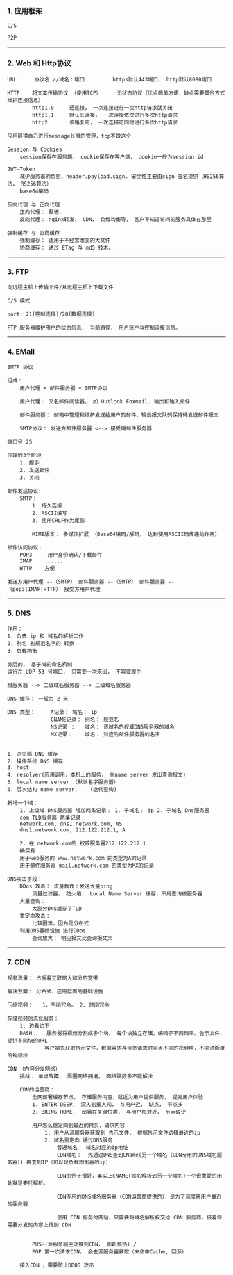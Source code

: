 

### 1. 应用框架

    C/S

    P2P

-----------------
### 2. Web 和 Http协议

    URL：    协议名://域名：端口         https默认443端口， http默认8080端口

    HTTP:   超文本传输协议 （使用TCP）     无状态协议（优点简单方便，缺点需要其他方式维护连接信息）
            http1.0     短连接， 一次连接进行一次http请求就关闭
            http1.1     默认长连接， 一次连接依次进行多次http请求
            http2       多路复用， 一次连接可同时进行多次http请求

    应用层得自己进行message长度的管理，tcp不做这个

    Session 与 Cookies
        session保存在服务端， cookie保存在客户端， cookie一般为session id

    JWT—Token
        减少服务器的负担，header.payload.sign. 安全性主要由sign 签名提供（HS256算法， RS256算法）    
        base64编码

    反向代理 与 正向代理
        正向代理： 翻墙，
        反向代理： nginx转发， CDN， 负载均衡等， 客户不知道访问的服务具体在那里

    强制缓存 与 协商缓存
        强制缓存： 适用于不经常改变的大文件
        协商缓存： 通过 ETag 与 md5 技术。
    

-----------------
### 3. FTP

    向远程主机上传输文件/从远程主机上下载文件

    C/S 模式

    port: 21(控制连接)/20(数据连接)

    FTP 服务器维护用户的状态信息， 当前路径， 用户账户与控制连接信息。

-----------------
### 4. EMail

    SMTP 协议

    组成：
        用户代理 + 邮件服务器 + SMTP协议

        用户代理： 又名邮件阅读器， 如 Outlook Foxmail. 输出和输入邮件

        邮件服务器： 邮箱中管理和维护发送给用户的邮件，输出报文队列保持待发送邮件报文

        SMTP协议： 发送方邮件服务器 <--> 接受端邮件服务器

    端口号 25
    
    传输的3个阶段
        1. 握手
        2. 发送邮件
        3. 关闭
    
    邮件发送协议:
        SMTP：
            1. 持久连接
            2. ASCII编写
            3. 使用CRLF作为尾部

            MIME版本： 多媒体扩展 （Base64编码/解码， 达到使用ASCII码传递的作用）

    邮件访问协议：
        POP3     用户身份确认/下载邮件
        IMAP    ......
        HTTP    方便

    发送方用户代理 --（SMTP） 邮件服务器 --（SMTP） 邮件服务器 --（pop3|IMAP|HTTP） 接受方用户代理

--------------

### 5. DNS

    作用：
    1. 负责 ip 和 域名的解析工作
    2. 别名 到规范名字的 转换
    3. 负载均衡

    分层的， 基于域的命名机制
    运行在 UDP 53 号端口， 只需要一次来回， 不需要握手

    根服务器 --> 二级域名服务器 --> 三级域名服务器

    DNS 缓存： 一般为 2 天
    
    DNS 类型：     A记录： 域名： ip
                  CNAME记录： 别名： 规范名
                  NS记录 ：   域名： 该域名的权威DNS服务器的域名
                  MX记录：    域名： 对应的邮件服务器的名字
    
    
    1. 浏览器 DNS 缓存
    2. 操作系统 DNS 缓存
    3. host
    4. resolver(应用调用，本机上的服务， 向name server 发出查询报文)
    5. local name server （默认名字服务器）
    6. 层次结构 name server.    (迭代查询)
    
    新增一个域：
        1. 上级域 DNS服务器 增加两条记录： 1. 子域名： ip 2. 子域名 Dns服务器
        com TLD服务器 两条记录
        network.com, dns1.network.com, NS
        dns1.network.com, 212.122.212.1, A
         
        2. 在 network.com的 权威服务器212.122.212.1
        确保有
        用于web服务的 www.network.com 的类型为A的记录
        用于邮件服务器 mail.network.com 的类型为MX的记录

    DNS攻击手段：
        DDos 攻击： 流量轰炸：发送大量ping
            流量过滤器， 防火墙， Local Name Server 缓存，不用查询根服务器
        大量查询：
            大部分DNS缓存了TLD
        重定向攻击：
            比较困难，因为是分布式
        利用DNS基础设施 进行DDos
            查询放大： 响应报文比查询报文大



--------------

### 7. CDN

    视频流量： 占据着互联网大部分的宽带

    解决方案： 分布式，应用层面的基础设施
    
    压缩视频：   1，空间冗余。 2. 时间冗余

    存储视频的流化服务：
        1. 边看边下
        DASH：   服务器将视频分割成多个块， 每个块独立存储，编码于不同码率。告示文件，提供不同块的URL
                客户端先获取告示文件，根据需求与带宽请求时间点不同的视频块，不同清晰度的视频块  

    CDN：（内容分发网络）
        挑战： 单点故障， 周围网络拥堵， 网络跳数多不能解决

        CDN的运营商：
            全网部署缓存节点， 存储服务内容，就近为用户提供服务， 提高用户体验
            1. ENTER DEEP， 深入到接入网， 与用户近， 缺点， 节点多
            2. BRING HOME.  部署在关键位置， 与用户相对近， 节点较少
        
            用户怎么重定向到最近的拷贝，请求内容
                1. 用户从源服务器获取到 告示文件， 根据告示文件选择最近的ip
                2. 域名重定向 通过DNS服务
                    普通域名： 域名对应的ip地址
                    CDN域名：  先通过DNS查到CName(另一个域名（CDN专用的DNS域名服务器）) 再查到IP（可以是负载均衡器的ip）
                    
                    CDN的例子很好，事实上CNAME(域名解析到另一个域名)一个很重要的用处就是委托解析。                    

                    CDN专用的DNS域名服务器（CDN运营商提供的），是为了调度离用户最近的服务器

                    使用 CDN 服务的网站，只需要将域名解析权交给 CDN 服务商，接着将需要分发的内容上传到 CDN
                    
        
            PUSH(源服务器主动推到CDN， 刷新预热) / 
            POP 第一次请求CDN， 会去源服务器获取（未命中Cache, 回源）
            
        接入CDN ，需要防止DDOS 攻击
